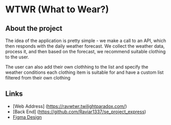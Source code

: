 # WTWR (What to Wear?)

## About the project

The idea of the application is pretty simple - we make a call to an API, which then responds with the daily weather forecast. We collect the weather data, process it, and then based on the forecast, we recommend suitable clothing to the user.

The user can also add their own clothhing to the list and specify the weather conditions each clothing item
is suitable for and have a custom list filtered from their own clothing

## Links

- [Web Address] (https://ravwtwr.twilightparadox.com/)
- [Back End] (https://github.com/Raviar1337/se_project_express)
- [Figma Design](https://www.figma.com/file/DTojSwldenF9UPKQZd6RRb/Sprint-10%3A-WTWR)
